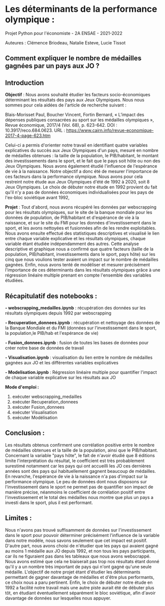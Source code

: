 # Les déterminants de la performance olympique : 

Projet Python pour l'économiste - 2A ENSAE - 2021-2022

Auteures : Clémence Briodeau, Natalie Esteve, Lucie Tissot

## Comment expliquer le nombre de médailles gagnées par un pays aux JO ?

## Introduction

**Objectif** : Nous avons souhaité étudier les facteurs socio-économiques déterminant les résultats des pays aux Jeux Olympiques. Nous nous sommes pour cela aidées de l'article de recherche suivant :

Blais-Morisset Paul, Boucher Vincent, Fortin Bernard, « L’impact des dépenses publiques consacrées au sport sur les médailles olympiques », Revue économique, 2017/4 (Vol. 68), p. 623-642. DOI : 10.3917/reco.684.0623. URL : https://www.cairn.info/revue-economique-2017-4-page-623.htm

Celui-ci a permis d'orienter notre travail en identifiant quatre variables explicatives du succès aux Jeux Olympiques d'un pays, mesuré en nombre de médailles obtenues : la taille de la population, le PIB/habitant, le montant des investissements dans le sport, et le fait que le pays soit hôte ou non des Jeux Olympiques. Nous avons également étudié l'influence de l'espérance de vie à la naissance. Notre objectif a donc été de mesurer l'importance de ces facteurs dans la performance olympique. Nous avons pour cela restreint notre étude aux Jeux Olympiques d'été de 1992 à 2020, soit 8 Jeux Olympiques. Le choix de débuter notre étude en 1992 provient du fait qu'il n'y a pas de données économiques individualisées pour les pays de l'ex-bloc soviétique avant 1992,

**Projet** : Tout d'abord, nous avons récupéré les données par webscrapping pour les résultats olympiques, sur le site de la banque mondiale pour les données de population, de PIB/habitant et d'espérance de vie à la naissance, et sur le site du FMI pour les données d'investissement dans le sport, et les avons nettoyées et fusionnées afin de les rendre exploitables. Nous avons ensuite effectué des statistiques descriptives et visualisé le lien entre chaque variable explicative et les résultats olympiques, chaque variable étant étudiée indépendamment des autres. Cette analyse descriptive et graphique nous a confirmé que quatre facteurs (taille de la population, PIB/habitant, investissements dans le sport, pays hôte) sur les cinq que nous voulions tester avaient un impact sur le nombre de médailles gagnées. Enfin, nous avons tenté de modéliser et mesurer précisément l'importance de ces déterminants dans les résultats olympiques grâce à une régression linéaire multiple prenant en compte l'ensemble des variables étudiées.


## Récapitulatif des notebooks :

**- webscrapping_medailles.ipynb** : récupération des données sur les résultats olympiques depuis 1992 par webscrapping

**- Recuperation_donnees.ipynb** : récupération et nettoyage des données de la Banque Mondiale et du FMI (données sur l'investissement dans le sport, la population,le PIB/hab et l'espérance de vie)

**- Fusion_donnees.ipynb** : fusion de toutes les bases de données pour créer notre base de données de travail

**- Visualisation.ipynb** : visualisation du lien entre le nombre de médailles gagnées aux JO et les différentes variables explicatives

**- Modelisation.ipynb** : Régression linéaire multiple pour quantifier l'impact de chaque variable explicative sur les résultats aux JO

**Mode d'emploi :**
1) exécuter webscrapping_medailles
2) exécuter Recuperation_donnees
3) exécuter Fusion_donnees
4) exécuter Visualisation
5) exécuter Modélisation

## Conclusion : 
Les résultats obtenus confirment une corrélation positive entre le nombre de médailles obtenues et la taille de la population, ainsi que le PIB/habitant. Concernant la variable "pays hôte", le fait de n'avoir étudié que 8 éditions limite l'interprétation du résultat, le coefficient est très probablement surestimé notamment car les pays qui ont accueilli les JO ces dernières années sont des pays qui habituellement gagnent beaucoup de médailles. En revanche, l'espérance de vie à la naissance n'a pas d'impact sur la performance olympique. Le peu de données dont nous disposons sur l'investissement dans le sport ne permet pas de quantifier son impact de manière précise, néanmoins le coefficient de corrélation positif entre l'investissement et le total des médailles nous montre que plus un pays a investi dans le sport, plus il est performant.

## Limites :
Nous n'avons pas trouvé suffisamment de données sur l'investissement dans le sport pour pouvoir déterminer précisément l'influence de la variable dans notre modèle, nous savons seulement que cet impact est positif. 
D'autre part, nous avons choisi de n'étudier que les pays qui avaient gagné au moins 1 médaille aux JO depuis 1992, et non tous les pays participants, car ils ne figuraient pas dans les tableaux que nous avons webscrappé. Nous avons estimé que cela ne biaiserait pas trop nos résultats étant donné qu'il y a un nombre très important de pays qui n'ont gagné qu'une seule médaille. L'objectif de notre projet étant d'étudier les déterminants permettant de gagner davantage de médailles et d'être plus performants, ce choix nous a paru pertinent.
Enfin, le choix de débuter notre étude en 1992 a facilité notre travail mais une autre piste aurait été de débuter plus tôt, en étudiant éventuellement séparément le bloc soviétique, afin d'avoir davantage de données sur lesquelles nous appuyer.



